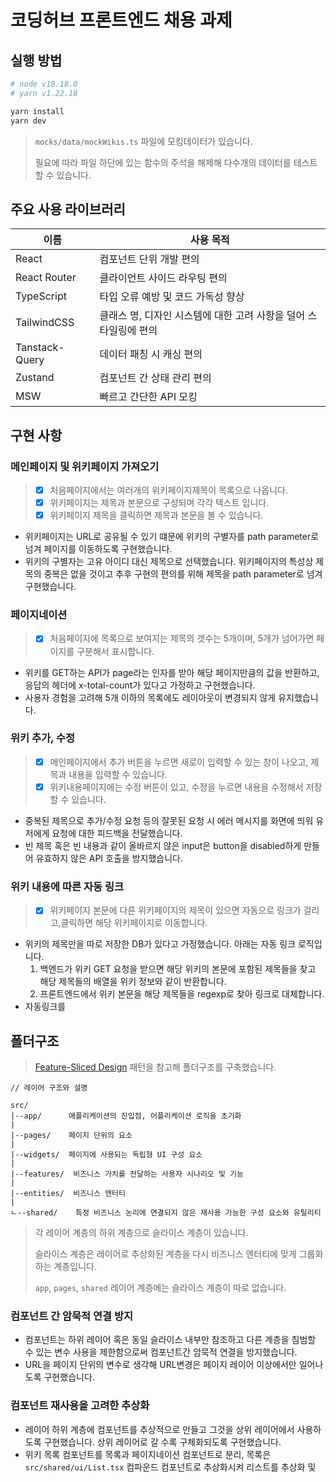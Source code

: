 # 코딩허브 프론트엔드 채용 과제

## 실행 방법

```bash
# node v18.18.0
# yarn v1.22.18

yarn install
yarn dev
```

> `mocks/data/mockWikis.ts` 파일에 모킹데이터가 있습니다.
>
> 필요에 따라 파일 하단에 있는 함수의 주석을 해제해 다수개의 데이터를 테스트할 수 있습니다.

## 주요 사용 라이브러리

| 이름           | 사용 목적                                                        |
| -------------- | ---------------------------------------------------------------- |
| React          | 컴포넌트 단위 개발 편의                                          |
| React Router   | 클라이언트 사이드 라우팅 편의                                    |
| TypeScript     | 타입 오류 예방 및 코드 가독성 향상                               |
| TailwindCSS    | 클래스 명, 디자인 시스템에 대한 고려 사항을 덜어 스타일링에 편의 |
| Tanstack-Query | 데이터 패칭 시 캐싱 편의                                         |
| Zustand        | 컴포넌트 간 상태 관리 편의                                       |
| MSW            | 빠르고 간단한 API 모킹                                           |

## 구현 사항

### 메인페이지 및 위키페이지 가져오기

> - [x] 처음페이지에서는 여러개의 위키페이지제목이 목록으로 나옵니다.
> - [x] 위키페이지는 제목과 본문으로 구성되며 각각 텍스트 입니다.
> - [x] 위키페이지 제목을 클릭하면 제목과 본문을 볼 수 있습니다.

- 위키페이지는 URL로 공유될 수 있기 떄문에 위키의 구별자를 path parameter로 넘겨 페이지를 이동하도록 구현했습니다.
- 위키의 구별자는 고유 아이디 대신 제목으로 선택했습니다. 위키페이지의 특성상 제목의 중복은 없을 것이고 추후 구현의 편의를 위해 제목을 path parameter로 넘겨 구현했습니다.

### 페이지네이션

> - [x] 처음페이지에 목록으로 보여지는 제목의 갯수는 5개이며, 5개가 넘어가면 페이지를 구분해서 표시합니다.

- 위키를 GET하는 API가 page라는 인자를 받아 해당 페이지만큼의 값을 반환하고, 응답의 헤더에 x-total-count가 있다고 가정하고 구현했습니다.
- 사용자 경험을 고려해 5개 이하의 목록에도 레이아웃이 변경되지 않게 유지했습니다.

### 위키 추가, 수정

> - [x] 메인페이지에서 추가 버튼을 누르면 새로이 입력할 수 있는 창이 나오고, 제목과 내용을 입력할 수 있습니다.
> - [x] 위키내용페이지에는 수정 버튼이 있고, 수정을 누르면 내용을 수정해서 저장할 수 있습니다.

- 중복된 제목으로 추가/수정 요청 등의 잘못된 요청 시 에러 메시지를 화면에 띄워 유저에게 요청에 대한 피드백을 전달했습니다.
- 빈 제목 혹은 빈 내용과 같이 올바르지 않은 input은 button을 disabled하게 만들어 유효하지 않은 API 호출을 방지했습니다.

### 위키 내용에 따른 자동 링크

> - [x] 위키페이지 본문에 다른 위키페이지의 제목이 있으면 자동으로 링크가 걸리고,클릭하면 해당 위키페이지로 이동합니다.

- 위키의 제목만을 따로 저장한 DB가 있다고 가정했습니다. 아래는 자동 링크 로직입니다.
  1. 백엔드가 위키 GET 요청을 받으면 해당 위키의 본문에 포함된 제목들을 찾고 해당 제목들의 배열을 위키 정보와 같이 반환합니다.
  2. 프론트엔드에서 위키 본문을 해당 제목들을 regexp로 찾아 링크로 대체합니다.
- 자동링크를

## 폴더구조

> [Feature-Sliced Design](https://feature-sliced.design/docs/get-started/overview) 패턴을 참고해 폴더구조를 구축했습니다.

```
// 레이어 구조와 설명

src/
|--app/      애플리케이션의 진입점, 어플리케이션 로직을 초기화
|
|--pages/    페이지 단위의 요소
|
|--widgets/  페이지에 사용되는 독립형 UI 구성 요소
|
|--features/  비즈니스 가치를 전달하는 사용자 시나리오 및 기능
|
|--entities/  비즈니스 엔터티
|
ㄴ--shared/    특정 비즈니스 논리에 연결되지 않은 재사용 가능한 구성 요소와 유틸리티

```

> 각 레이어 계층의 하위 계층으로 슬라이스 계층이 있습니다.
>
> 슬라이스 계층은 레이어로 추상화된 계층을 다시 비즈니스 엔터티에 맞게 그룹화하는 계층입니다.
>
> `app`, `pages`, `shared` 레이어 계층에는 슬라이스 계층이 따로 없습니다.

### 컴포넌트 간 암묵적 연결 방지

- 컴포넌트는 하위 레이어 혹은 동일 슬라이스 내부만 참조하고 다른 계층을 침범할 수 있는 변수 사용을 제한함으로써 컴포넌트간 암묵적 연결을 방지했습니다.
- URL을 페이지 단위의 변수로 생각해 URL변경은 페이지 레이어 이상에서만 일어나도록 구현했습니다.

### 컴포넌트 재사용을 고려한 추상화

- 레이어 하위 계층에 컴포넌트를 추상적으로 만들고 그것을 상위 레이어에서 사용하도록 구현했습니다. 상위 레이어로 갈 수록 구체화되도록 구현했습니다.
- 위키 목록 컴포넌트를 목록과 페이지네이션 컴포넌트로 분리, 목록은 `src/shared/ui/List.tsx` 컴파운드 컴포넌트로 추상화시켜 리스트를 추상화 및
